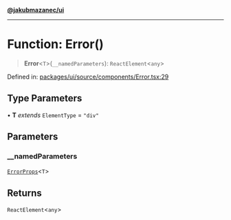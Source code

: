 [**@jakubmazanec/ui**](../README.md)

---

# Function: Error()

> **Error**\<`T`\>(`__namedParameters`): `ReactElement`\<`any`\>

Defined in:
[packages/ui/source/components/Error.tsx:29](https://github.com/jakubmazanec/tools/blob/b70ba93afff7f67760159378262d2c0b19cfed9e/packages/ui/source/components/Error.tsx#L29)

## Type Parameters

• **T** _extends_ `ElementType` = `"div"`

## Parameters

### \_\_namedParameters

[`ErrorProps`](../type-aliases/ErrorProps.md)\<`T`\>

## Returns

`ReactElement`\<`any`\>

